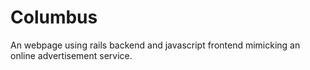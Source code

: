 # Columbus

An webpage using rails backend and javascript frontend mimicking an online advertisement service.

